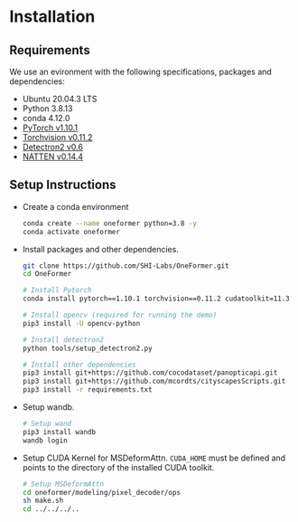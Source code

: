 # Installation

## Requirements

We use an evironment with the following specifications, packages and dependencies:

- Ubuntu 20.04.3 LTS
- Python 3.8.13
- conda 4.12.0
- [PyTorch v1.10.1](https://pytorch.org/get-started/previous-versions/)
- [Torchvision v0.11.2](https://pytorch.org/get-started/previous-versions/)
- [Detectron2 v0.6](https://github.com/facebookresearch/detectron2/releases/tag/v0.6)
- [NATTEN v0.14.4](https://github.com/SHI-Labs/NATTEN/releases/tag/v0.14.4)

## Setup Instructions

- Create a conda environment
  
  ```bash
  conda create --name oneformer python=3.8 -y
  conda activate oneformer
  ```

- Install packages and other dependencies.

  ```bash
  git clone https://github.com/SHI-Labs/OneFormer.git
  cd OneFormer

  # Install Pytorch
  conda install pytorch==1.10.1 torchvision==0.11.2 cudatoolkit=11.3 -c pytorch -c conda-forge

  # Install opencv (required for running the demo)
  pip3 install -U opencv-python

  # Install detectron2
  python tools/setup_detectron2.py

  # Install other dependencies
  pip3 install git+https://github.com/cocodataset/panopticapi.git
  pip3 install git+https://github.com/mcordts/cityscapesScripts.git
  pip3 install -r requirements.txt
  ```

- Setup wandb.

  ```bash
  # Setup wand
  pip3 install wandb
  wandb login
  ```

- Setup CUDA Kernel for MSDeformAttn. `CUDA_HOME` must be defined and points to the directory of the installed CUDA toolkit.

  ```bash
  # Setup MSDeformAttn
  cd oneformer/modeling/pixel_decoder/ops
  sh make.sh
  cd ../../../..
  ```
  
